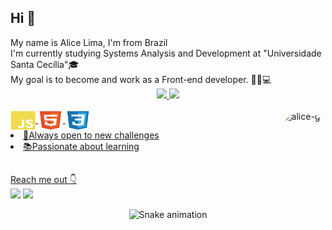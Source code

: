 ## Hi 👋
<div> My name is Alice Lima, I'm from Brazil </div>
<div> I'm currently studying Systems Analysis and Development at "Universidade Santa Cecília"🎓 </div>
  <div> My goal is to become and work as a Front-end developer. 👩‍💻💻 </div>
<div align="center">
  <a href="https://github.com/aliceornelasx">
 <img height="150em" src="https://github-readme-stats.vercel.app/api?username=aliceornelasx&show_icons=true&theme=dracula&include_all_commits=true&count_private=true"/>
  <img height="150em" src="https://github-readme-stats.vercel.app/api/top-langs/?username=aliceornelasx&layout=compact&langs_count=7&theme=dracula"/>
</div>
<div style="display: inline_block"><br>
  <img align="center" alt="Alice-Js" height="30" width="40" src="https://raw.githubusercontent.com/devicons/devicon/master/icons/javascript/javascript-plain.svg">
  <img align="center" alt="Alice-HTML" height="30" width="40" src="https://raw.githubusercontent.com/devicons/devicon/master/icons/html5/html5-original.svg">
  <img align="center" alt="Alice-CSS" height="30" width="40" src="https://raw.githubusercontent.com/devicons/devicon/master/icons/css3/css3-original.svg">
  <img align="right"  alt="alice-gif" height="150"style="border-radius:50px;" src="https://cdn.discordapp.com/attachments/917603968530669572/955722370738450482/alice.gif">
  </div>
 <div>
   <li> 🔎Always open to new challenges </li>
   <li> 📚Passionate about learning </li>
  </div>
 
  ##
  <div> Reach me out 👇 </div>
  <div>
   <a href = "mailto:aliceornelasx@hotmail.com"><img src="https://img.shields.io/badge/Microsoft_Outlook-0078D4?style=for-the-badge&logo=microsoft-outlook&logoColor=white" target="_blank"></a>
  <a href="https://www.linkedin.com/in/aliceornelasx" target="_blank"><img src="https://img.shields.io/badge/-LinkedIn-%230077B5?style=for-the-badge&logo=linkedin&logoColor=white" target="_blank"></a> 
    
  <div align="center">
  
  ![Snake animation](https://github.com/danielbped/danielbped/blob/output/github-contribution-grid-snake.svg)
  
</div>
    
  </div>
